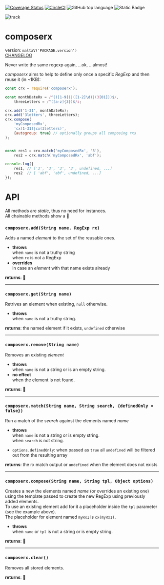 [![Coverage Status](https://coveralls.io/repos/github/fedeghe/composerx/badge.svg?branch=master)](https://coveralls.io/github/fedeghe/composerx?branch=master) [![CircleCI](https://dl.circleci.com/status-badge/img/circleci/XxqmUuW3z2J9FC2yrGaqm6/Gv6sKWjQKhY9oLnUhScba1/tree/main.svg?style=svg)](https://dl.circleci.com/status-badge/redirect/circleci/XxqmUuW3z2J9FC2yrGaqm6/Gv6sKWjQKhY9oLnUhScba1/tree/main)
![GitHub top language](https://img.shields.io/github/languages/top/fedeghe/composerx?labelColor=%23fede76) ![Static Badge](https://img.shields.io/badge/Human%20coded-100%25-blue?style=plastic)

![track](https://click.jmvc.org/p/pBXq70mW/1)


# composerx  
version: `maltaV('PACKAGE.version')`   
[CHANGELOG](https://github.com/fedeghe/composerx/blob/master/CHANGELOG.md)  

Never write the same regexp again, ...ok, ...almost!

_composerx_ aims to help to define only once a specific _RegExp_ and then reuse it (in ~1KB):

```js
const crx = require('composerx');

const monthDateRx = /^(([1-9])|([1-2]\d)|(3[01]))$/,
    threeLetters = /^([a-z]{3})$/i;

crx.add('1-31', monthDateRx);
crx.add('3letters', threeLetters);
crx.compose(
    'myComposedRx',
    'cx(1-31)|cx(3letters)',
    {autogroup: true} // optionally groups all composing rxs
);


const res1 = crx.match('myComposedRx', '3'),
    res2 = crx.match('myComposedRx', 'abf');

console.log({
    res1, // ['3', '3', '3', '3', undefined, ...]
    res2  // [ 'abf', 'abf', undefined, ...]
});
```
# API

All methods are _static_, thus no need for instances.  
All chainable methods show a 🔗  

### `composerx.add(String name, RegExp rx)`  
Adds a named _element_ to the set of the reusable ones.  
- **throws**  
when `name` is not a truthy string  
    when `rx` is not a RegExp  
- **overrides**  
    in case an _element_ with that name exists already  

**returns**: 🔗  

---
### `composerx.get(String name)`  
Retrives an element when existing, `null` otherwise.     
- **throws**  
    when `name` is not a truthy string.  

**returns**:
the named element if it exists, `undefined` otherwise

---
### `composerx.remove(String name)`   
Removes an existing _element_  
- **throws**  
    when `name` is not a string or  is an empty string.  
- **no effect**  
    when the element is not found.  

**returns**: 🔗  

---
### `composerx.match(String name, String search, {definedOnly = false})`  
Run a match of the _search_ against the elements named _name_  
- **throws**  
    when `name` is not a string or is empty string.  
    when `search` is not string.  

- `options.definedOnly`: when passed as `true` all `undefined` will be filtered out from the resulting array

**returns**:
the rx match output or `undefined` when the element does not exists

---
### `composerx.compose(String name, String tpl, Object options)`  
Creates a new the elements named _name_  (or overrides an existing one) using the template passed to create the new RegExp using previously added elements.  
To use an existing element add for it a placeholder inside the `tpl` parameter (see the example above).  
The placeholder for element named `myRx1` is `cx(myRx1)`.  

- **throws**  
    when `name` or `tpl` is not a string or is empty string.  

**returns**: 🔗  


---
### `composerx.clear()`  
Removes all stored elements.  

**returns**: 🔗  




